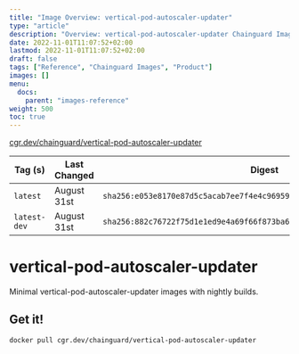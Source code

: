 ```yaml
---
title: "Image Overview: vertical-pod-autoscaler-updater"
type: "article"
description: "Overview: vertical-pod-autoscaler-updater Chainguard Image"
date: 2022-11-01T11:07:52+02:00
lastmod: 2022-11-01T11:07:52+02:00
draft: false
tags: ["Reference", "Chainguard Images", "Product"]
images: []
menu:
  docs:
    parent: "images-reference"
weight: 500
toc: true
---
```


[cgr.dev/chainguard/vertical-pod-autoscaler-updater](https://github.com/chainguard-images/images/tree/main/images/vertical-pod-autoscaler-updater)

| Tag (s)       | Last Changed | Digest                                                                    |
|---------------|--------------|---------------------------------------------------------------------------|
|  `latest`     | August 31st  | `sha256:e053e8170e87d5c5acab7ee7f4e4c96959d22aa88444b0c2a02eb49eb8ca899c` |
|  `latest-dev` | August 31st  | `sha256:882c76722f75d1e1ed9e4a69f66f873ba69b4214fb38d594585e9cb71a19fc64` |

# vertical-pod-autoscaler-updater

Minimal vertical-pod-autoscaler-updater images with nightly builds.

## Get it!

```shell
docker pull cgr.dev/chainguard/vertical-pod-autoscaler-updater
```
